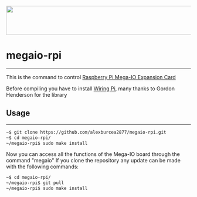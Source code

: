 <p align="center">
  <img src="https://www.sequentmicrosystems.com/images/footer.jpg" height="79px" width="810px"/>
</p>

# megaio-rpi
--------------------------------------------
This is the command to control [Raspberry Pi Mega-IO Expansion Card](https://www.sequentmicrosystems.com/megaio.html)

Before compiling you have to install [Wiring Pi](http://wiringpi.com/download-and-install/), many thanks to Gordon Henderson for the library

## Usage
--------------------------------------------

```bash
~$ git clone https://github.com/alexburcea2877/megaio-rpi.git
~$ cd megaio-rpi/
~/megaio-rpi$ sudo make install
```

Now you can access all the functions of the Mega-IO board through the command "megaio"
If you clone the repository any update can be made with the following commands:

```bash
~$ cd megaio-rpi/  
~/megaio-rpi$ git pull
~/megaio-rpi$ sudo make install
```  
